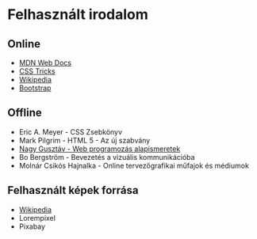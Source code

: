 # Felhasznált irodalom

## Online

* [MDN Web Docs](https://developer.mozilla.org/en-US/)
* [CSS Tricks](https://css-tricks.com/)
* [Wikipedia](https://hu.wikipedia.org/wiki/Kezdőlap)
* [Bootstrap](https://getbootstrap.com/)

## Offline

* Eric A. Meyer - CSS Zsebkönyv
* Mark Pilgrim - HTML 5 - Az új szabvány
* [Nagy Gusztáv - Web programozás alapismeretek](http://nagygusztav.hu/web-programozas)
* Bo Bergström - Bevezetés a vizuális kommunikációba
* Molnár Csikós Hajnalka - Online tervezőgrafikai műfajok és médiumok

## Felhasznált képek forrása

* [Wikipedia](https://hu.wikipedia.org/wiki/Kezdőlap)
* Lorempixel
* Pixabay

